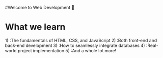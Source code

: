 #Welcome to Web Development 🚀
<h1> What we learn </h1>
1) :The fundamentals of HTML, CSS, and JavaScript
2) :Both front-end and back-end development
3) :How to seamlessly integrate databases
4) :Real-world project implementation
5) :And a whole lot more!
